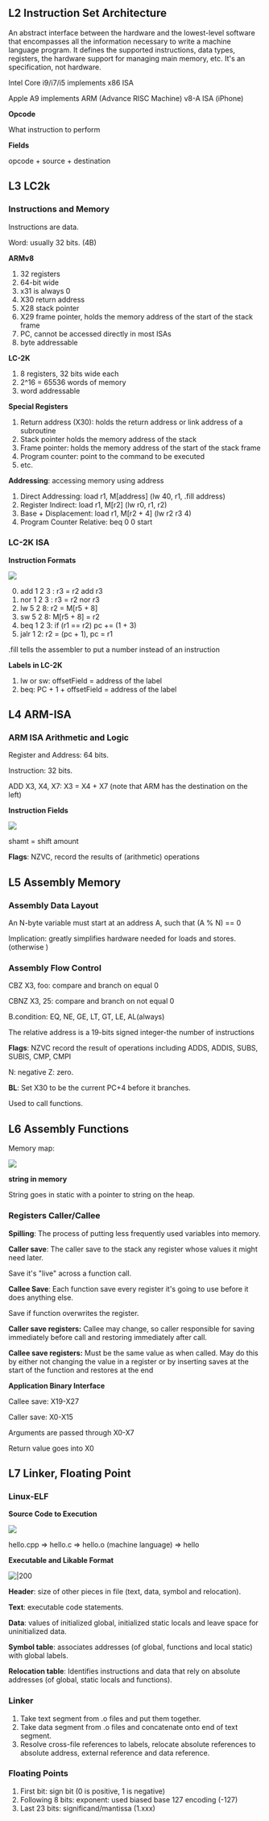 ## L2 Instruction Set Architecture

An abstract interface between the hardware and the lowest-level software that encompasses all the information necessary to write a machine language program. It defines the supported instructions, data types, registers, the hardware support for managing main memory, etc. It's an specification, not hardware.

Intel Core i9/i7/i5 implements x86 ISA

Apple A9 implements ARM (Advance RISC Machine) v8-A ISA (iPhone)

**Opcode**

What instruction to perform

**Fields**

opcode + source + destination



## L3 LC2k

### Instructions and Memory

Instructions are data.

Word: usually 32 bits. (4B)

**ARMv8**

1. 32 registers
2. 64-bit wide
3. x31 is always 0
4. X30  return address
5. X28 stack pointer
6. X29 frame pointer, holds the memory address of the start of the stack frame
7. PC, cannot be accessed directly in most ISAs
8. byte addressable

**LC-2K**

1. 8 registers, 32 bits wide each
2. 2^16 = 65536 words of memory
3. word addressable

**Special Registers**

1. Return address (X30): holds the return address or link address of a subroutine
2. Stack pointer holds the memory address of the stack
3. Frame pointer: holds the memory address of the start of the stack frame
4. Program counter: point to the command to be executed
5. etc.

**Addressing**: accessing memory using address

1. Direct Addressing: load r1, M[address] (lw 40, r1, .fill address)
2. Register Indirect:  load r1, M[r2] (lw r0, r1, r2)
3. Base + Displacement: load r1, M[r2 + 4] (lw r2 r3 4)
4. Program Counter Relative: beq 0 0 start

### LC-2K ISA

**Instruction Formats**

![](image-20210912150427418.png)

0. add 1 2 3 : r3 = r2 add r3
1. nor 1 2 3 : r3 = r2 nor r3
2. lw 5 2 8: r2 = M[r5 + 8]
3. sw 5 2 8:  M[r5 + 8] = r2
4. beq 1 2 3: if (r1 == r2) pc += (1 + 3)
5. jalr 1 2: r2 = (pc + 1), pc = r1



.fill tells the assembler to put a number instead of an instruction

**Labels in LC-2K**

1. lw or sw: offsetField = address of the label
2. beq: PC + 1 + offsetField = address of the label



## L4 ARM-ISA

### ARM ISA Arithmetic and Logic

Register and Address: 64 bits.

Instruction: 32 bits.

ADD X3, X4, X7: X3 = X4 + X7 (note that ARM has the destination on the left)

**Instruction Fields**

![](image-20210912151954853.png)

shamt = shift amount

**Flags**: NZVC, record the results of (arithmetic) operations



## L5 Assembly Memory

### Assembly Data Layout

An N-byte variable must start at an address A, such that (A % N) == 0

Implication: greatly simplifies hardware needed for loads and stores. (otherwise )

### Assembly Flow Control

CBZ X3, foo: compare and branch on equal 0

CBNZ X3, 25: compare and branch on not equal 0

B.condition: EQ, NE, GE, LT, GT, LE, AL(always)

The relative address is a 19-bits signed integer-the number of instructions

**Flags**: NZVC record the result of operations including ADDS, ADDIS, SUBS, SUBIS, CMP, CMPI

N: negative  Z: zero.

**BL**: Set X30 to be the current PC+4 before it branches.

Used to call functions.



## L6 Assembly Functions

Memory map:

![](image-20210920145618737.png)

**string in memory**

String goes in static with a pointer to string on the heap.

### Registers Caller/Callee

**Spilling**: The process of putting less frequently used variables into memory.

**Caller save**: The caller save to the stack any register whose values it might need later.

Save it's "live" across a function call.

**Callee Save**: Each function save every register it's going to use before it does anything else.

Save if function overwrites the register.

**Caller save registers:** Callee may change, so caller responsible for saving immediately
before call and restoring immediately after call.

**Callee save registers:** Must be the same value as when called. May do this by either not
changing the value in a register or by inserting saves at the start of the function and
restores at the end

**Application Binary Interface**

Callee save: X19-X27

Caller save: X0-X15

Arguments are passed through X0-X7

Return value goes into X0



## L7 Linker, Floating Point

### Linux-ELF

**Source Code to Execution**    

![](image-20210926162921640.png)

hello.cpp => hello.c  => hello.o (machine language) => hello

**Executable and Likable Format**

![|200](image-20210926163506151.png)

**Header**: size of other pieces in file (text, data, symbol and relocation).

**Text**: executable code statements.

**Data**: values of initialized global, initialized static locals and leave space for uninitialized data.

**Symbol table**: associates addresses (of global, functions and local static) with global labels.

**Relocation table**: Identifies instructions and data that rely on absolute addresses (of global, static locals and functions).

### Linker

1. Take text segment from .o files and put them together.
2. Take data segment from .o files and concatenate onto end of text segment.
3. Resolve cross-file references to labels, relocate absolute references to absolute address, external reference and data reference.

### Floating Points

1. First bit: sign bit (0 is positive, 1 is negative)
2. Following 8 bits:  exponent: used biased base 127 encoding (-127) 
3. Last 23 bits: significand/mantissa (1.xxx)
